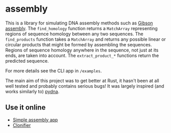 # assembly
This is a library for simulating DNA assembly methods such as [Gibson
assembly](https://en.wikipedia.org/wiki/Gibson_assembly). The
`find_homology` function returns a `MatchArray` representing regions
of sequence homology between any two sequences. The `find_products`
function takes a `MatchArray` and returns any possible linear or
circular products that might be formed by assembling the
sequences. Regions of sequence homology anywhere in the sequence, not
just at its ends, are taken into account. The `extract_product_*`
functions return the predicted sequence.

For more details see the CLI app in `/examples`.

The main aim of this project was to get better at Rust, it hasn't been
at all well tested and probably contains serious bugs! It was largely
inspired (and works similarly to) [pydna](https://github.com/BjornFJohansson/pydna).

## Use it online
* [Simple assembly app](https://dlesl.github.io/clonifier/simple_assembly.html)
* [Clonifier](https://dlesl.github.io/clonifier/)
